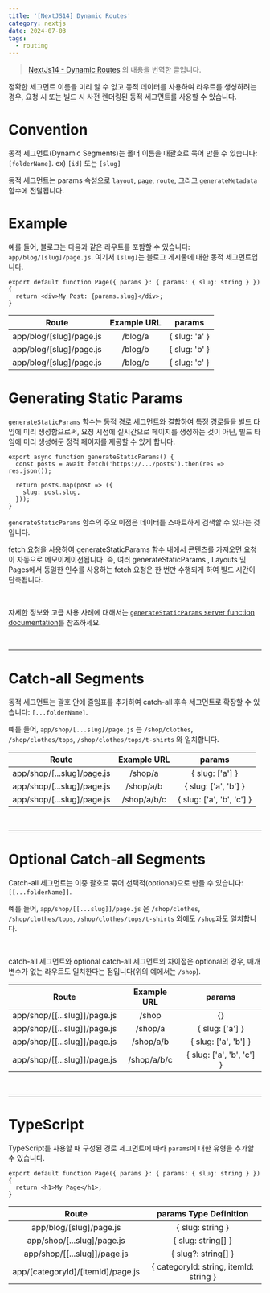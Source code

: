 ```yaml
---
title: '[NextJS14] Dynamic Routes'
category: nextjs
date: 2024-07-03
tags:
  - routing
---
```


> [NextJs14 - Dynamic Routes](https://nextjs.org/docs/app/building-your-application/routing/dynamic-routes) 의 내용을 번역한 글입니다.

정확한 세그먼트 이름을 미리 알 수 없고 동적 데이터를 사용하여 라우트를 생성하려는 경우, 요청 시 또는 빌드 시 사전 렌더링된 동적 세그먼트를 사용할 수 있습니다.

# Convention

동적 세그먼트(Dynamic Segments)는 폴더 이름을 대괄호로 묶어 만들 수 있습니다: `[folderName]`. ex) `[id]` 또는 `[slug]`

동적 세그먼트는 params 속성으로 `layout`, `page`, `route`, 그리고 `generateMetadata` 함수에 전달됩니다.

# Example

예를 들어, 블로그는 다음과 같은 라우트를 포함할 수 있습니다: `app/blog/[slug]/page.js`. 여기서 `[slug]`는 블로그 게시물에 대한 동적 세그먼트입니다.

```tsx
export default function Page({ params }: { params: { slug: string } }) {
  return <div>My Post: {params.slug}</div>;
}
```

|          Route          | Example URL |    params     |
| :---------------------: | :---------: | :-----------: |
| app/blog/[slug]/page.js |   /blog/a   | { slug: 'a' } |
| app/blog/[slug]/page.js |   /blog/b   | { slug: 'b' } |
| app/blog/[slug]/page.js |   /blog/c   | { slug: 'c' } |

# Generating Static Params

`generateStaticParams` 함수는 동적 경로 세그먼트와 결합하여 특정 경로들을 빌드 타임에 미리 생성함으로써, 요청 시점에 실시간으로 페이지를 생성하는 것이 아닌, 빌드 타임에 미리 생성해둔 정적 페이지를 제공할 수 있게 합니다.

```tsx
export async function generateStaticParams() {
  const posts = await fetch('https://.../posts').then(res => res.json());

  return posts.map(post => ({
    slug: post.slug,
  }));
}
```

`generateStaticParams` 함수의 주요 이점은 데이터를 스마트하게 검색할 수 있다는 것입니다.

fetch 요청을 사용하여 generateStaticParams 함수 내에서 콘텐츠를 가져오면 요청이 자동으로 메모이제이션됩니다. 즉, 여러 generateStaticParams , Layouts 및 Pages에서 동일한 인수를 사용하는 fetch 요청은 한 번만 수행되게 하여 빌드 시간이 단축됩니다.

<br/>

자세한 정보와 고급 사용 사례에 대해서는 [`generateStaticParams` server function documentation](https://nextjs.org/docs/app/api-reference/functions/generate-static-params)를 참조하세요.

<br/>

---

# Catch-all Segments

동적 세그먼트는 괄호 안에 줄임표를 추가하여 catch-all 후속 세그먼트로 확장할 수 있습니다: `[...folderName]`.

예를 들어, `app/shop/[...slug]/page.js` 는 `/shop/clothes`, `/shop/clothes/tops`, `/shop/clothes/tops/t-shirts` 와 일치합니다.

|           Route            | Example URL |          params           |
| :------------------------: | :---------: | :-----------------------: |
| app/shop/[...slug]/page.js |   /shop/a   |      { slug: ['a'] }      |
| app/shop/[...slug]/page.js |  /shop/a/b  |   { slug: ['a', 'b'] }    |
| app/shop/[...slug]/page.js | /shop/a/b/c | { slug: ['a', 'b', 'c'] } |

<br/>

---

# Optional Catch-all Segments

Catch-all 세그먼트는 이중 괄호로 묶어 선택적(optional)으로 만들 수 있습니다: `[[...folderName]]`.

예를 들어, `app/shop/[[...slug]]/page.js` 은 `/shop/clothes`, `/shop/clothes/tops`, `/shop/clothes/tops/t-shirts` 외에도 `/shop`과도 일치합니다.

<br/>

catch-all 세그먼트와 optional catch-all 세그먼트의 차이점은 optional의 경우, 매개변수가 없는 라우트도 일치한다는 점입니다(위의 예에서는 `/shop`).

|            Route             | Example URL |          params           |
| :--------------------------: | :---------: | :-----------------------: |
| app/shop/[[...slug]]/page.js |    /shop    |            {}             |
| app/shop/[[...slug]]/page.js |   /shop/a   |      { slug: ['a'] }      |
| app/shop/[[...slug]]/page.js |  /shop/a/b  |   { slug: ['a', 'b'] }    |
| app/shop/[[...slug]]/page.js | /shop/a/b/c | { slug: ['a', 'b', 'c'] } |

<br/>

---

# TypeScript

TypeScript를 사용할 때 구성된 경로 세그먼트에 따라 `params`에 대한 유형을 추가할 수 있습니다.

```tsx
export default function Page({ params }: { params: { slug: string } }) {
  return <h1>My Page</h1>;
}
```

|               Route               |         params Type Definition         |
| :-------------------------------: | :------------------------------------: |
|      app/blog/[slug]/page.js      |            { slug: string }            |
|    app/shop/[...slug]/page.js     |           { slug: string[] }           |
|   app/shop/[[...slug]]/page.js    |          { slug?: string[] }           |
| app/[categoryId]/[itemId]/page.js | { categoryId: string, itemId: string } |
